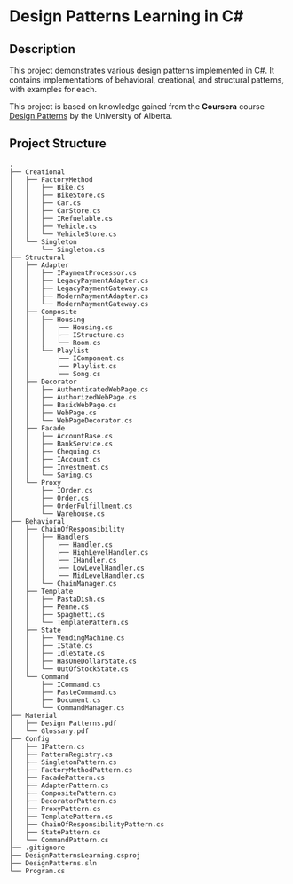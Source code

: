 # Design Patterns Learning in C#

## Description

This project demonstrates various design patterns implemented in C#. It contains implementations of behavioral, creational, and structural patterns, with examples for each.

This project is based on knowledge gained from the **Coursera** course [Design Patterns](https://www.coursera.org/learn/design-patterns) by the University of Alberta.

## Project Structure

```text
.
├── Creational
│   ├── FactoryMethod
│   │   ├── Bike.cs
│   │   ├── BikeStore.cs
│   │   ├── Car.cs
│   │   ├── CarStore.cs
│   │   ├── IRefuelable.cs
│   │   ├── Vehicle.cs
│   │   └── VehicleStore.cs
│   └── Singleton
│       └── Singleton.cs
├── Structural
│   ├── Adapter
│   │   ├── IPaymentProcessor.cs
│   │   ├── LegacyPaymentAdapter.cs
│   │   ├── LegacyPaymentGateway.cs
│   │   ├── ModernPaymentAdapter.cs
│   │   └── ModernPaymentGateway.cs
│   ├── Composite
│   │   ├── Housing
│   │   │   ├── Housing.cs
│   │   │   ├── IStructure.cs
│   │   │   └── Room.cs
│   │   └── Playlist
│   │       ├── IComponent.cs
│   │       ├── Playlist.cs
│   │       └── Song.cs
│   ├── Decorator
│   │   ├── AuthenticatedWebPage.cs
│   │   ├── AuthorizedWebPage.cs
│   │   ├── BasicWebPage.cs
│   │   ├── WebPage.cs
│   │   └── WebPageDecorator.cs
│   ├── Facade
│   │   ├── AccountBase.cs
│   │   ├── BankService.cs
│   │   ├── Chequing.cs
│   │   ├── IAccount.cs
│   │   ├── Investment.cs
│   │   └── Saving.cs
│   └── Proxy
│       ├── IOrder.cs
│       ├── Order.cs
│       ├── OrderFulfillment.cs
│       └── Warehouse.cs
├── Behavioral
│   ├── ChainOfResponsibility
│   │   ├── Handlers
│   │   │   ├── Handler.cs
│   │   │   ├── HighLevelHandler.cs
│   │   │   ├── IHandler.cs
│   │   │   ├── LowLevelHandler.cs
│   │   │   └── MidLevelHandler.cs
│   │   └── ChainManager.cs
│   ├── Template
│   │   ├── PastaDish.cs
│   │   ├── Penne.cs
│   │   ├── Spaghetti.cs
│   │   └── TemplatePattern.cs
│   ├── State
│   │   ├── VendingMachine.cs
│   │   ├── IState.cs
│   │   ├── IdleState.cs
│   │   ├── HasOneDollarState.cs
│   │   └── OutOfStockState.cs
│   └── Command
│       ├── ICommand.cs
│       ├── PasteCommand.cs
│       ├── Document.cs
│       └── CommandManager.cs
├── Material
│   ├── Design Patterns.pdf
│   └── Glossary.pdf
├── Config
│   ├── IPattern.cs
│   ├── PatternRegistry.cs
│   ├── SingletonPattern.cs
│   ├── FactoryMethodPattern.cs
│   ├── FacadePattern.cs
│   ├── AdapterPattern.cs
│   ├── CompositePattern.cs
│   ├── DecoratorPattern.cs
│   ├── ProxyPattern.cs
│   ├── TemplatePattern.cs
│   ├── ChainOfResponsibilityPattern.cs
│   ├── StatePattern.cs
│   └── CommandPattern.cs
├── .gitignore
├── DesignPatternsLearning.csproj
├── DesignPatterns.sln
└── Program.cs
```
